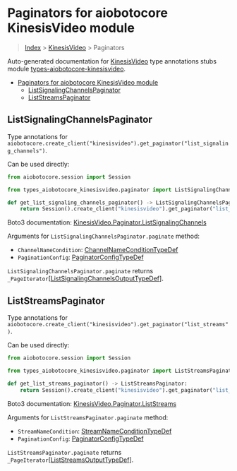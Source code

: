 <a id="paginators-for-aiobotocore-kinesisvideo-module"></a>

# Paginators for aiobotocore KinesisVideo module

> [Index](..) > [KinesisVideo](.) > Paginators

Auto-generated documentation for
[KinesisVideo](https://boto3.amazonaws.com/v1/documentation/api/latest/reference/services/kinesisvideo.html#KinesisVideo)
type annotations stubs module
[types-aiobotocore-kinesisvideo](https://pypi.org/project/types-aiobotocore-kinesisvideo/).

- [Paginators for aiobotocore KinesisVideo module](#paginators-for-aiobotocore-kinesisvideo-module)
  - [ListSignalingChannelsPaginator](#listsignalingchannelspaginator)
  - [ListStreamsPaginator](#liststreamspaginator)

<a id="listsignalingchannelspaginator"></a>

## ListSignalingChannelsPaginator

Type annotations for
`aiobotocore.create_client("kinesisvideo").get_paginator("list_signaling_channels")`.

Can be used directly:

```python
from aiobotocore.session import Session

from types_aiobotocore_kinesisvideo.paginator import ListSignalingChannelsPaginator

def get_list_signaling_channels_paginator() -> ListSignalingChannelsPaginator:
    return Session().create_client("kinesisvideo").get_paginator("list_signaling_channels")
```

Boto3 documentation:
[KinesisVideo.Paginator.ListSignalingChannels](https://boto3.amazonaws.com/v1/documentation/api/latest/reference/services/kinesisvideo.html#KinesisVideo.Paginator.ListSignalingChannels)

Arguments for `ListSignalingChannelsPaginator.paginate` method:

- `ChannelNameCondition`:
  [ChannelNameConditionTypeDef](./type_defs.md#channelnameconditiontypedef)
- `PaginationConfig`:
  [PaginatorConfigTypeDef](./type_defs.md#paginatorconfigtypedef)

`ListSignalingChannelsPaginator.paginate` returns
`_PageIterator`\[[ListSignalingChannelsOutputTypeDef](./type_defs.md#listsignalingchannelsoutputtypedef)\].

<a id="liststreamspaginator"></a>

## ListStreamsPaginator

Type annotations for
`aiobotocore.create_client("kinesisvideo").get_paginator("list_streams")`.

Can be used directly:

```python
from aiobotocore.session import Session

from types_aiobotocore_kinesisvideo.paginator import ListStreamsPaginator

def get_list_streams_paginator() -> ListStreamsPaginator:
    return Session().create_client("kinesisvideo").get_paginator("list_streams")
```

Boto3 documentation:
[KinesisVideo.Paginator.ListStreams](https://boto3.amazonaws.com/v1/documentation/api/latest/reference/services/kinesisvideo.html#KinesisVideo.Paginator.ListStreams)

Arguments for `ListStreamsPaginator.paginate` method:

- `StreamNameCondition`:
  [StreamNameConditionTypeDef](./type_defs.md#streamnameconditiontypedef)
- `PaginationConfig`:
  [PaginatorConfigTypeDef](./type_defs.md#paginatorconfigtypedef)

`ListStreamsPaginator.paginate` returns
`_PageIterator`\[[ListStreamsOutputTypeDef](./type_defs.md#liststreamsoutputtypedef)\].
